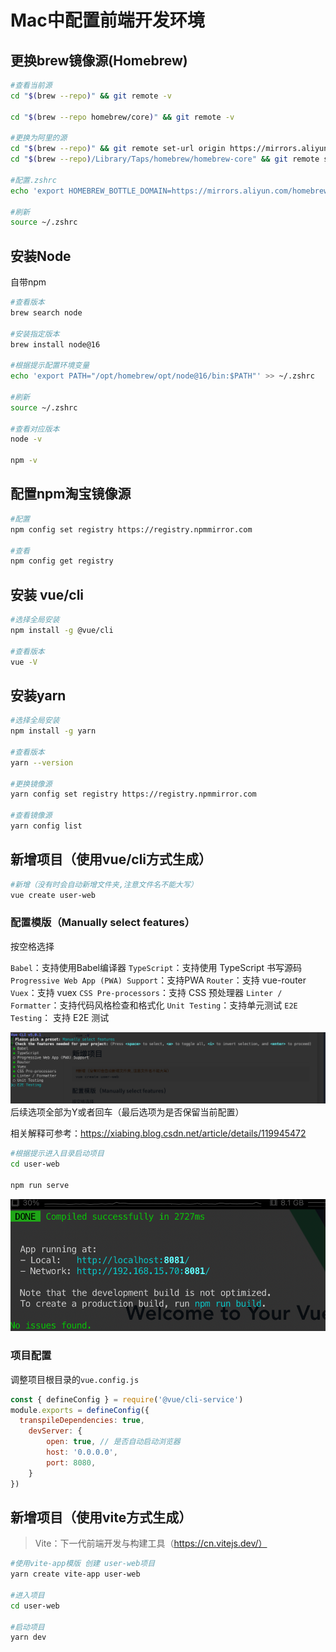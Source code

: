 # Mac中配置前端开发环境

##  更换brew镜像源(Homebrew)

```sh
#查看当前源
cd "$(brew --repo)" && git remote -v

cd "$(brew --repo homebrew/core)" && git remote -v

#更换为阿里的源
cd "$(brew --repo)" && git remote set-url origin https://mirrors.aliyun.com/homebrew/brew.git
cd "$(brew --repo)/Library/Taps/homebrew/homebrew-core" && git remote set-url origin https://mirrors.aliyun.com/homebrew/homebrew-core.git

#配置.zshrc
echo 'export HOMEBREW_BOTTLE_DOMAIN=https://mirrors.aliyun.com/homebrew/homebrew-bottles' >> ~/.zshrc

#刷新
source ~/.zshrc
```

## 安装Node

自带npm

```sh
#查看版本
brew search node

#安装指定版本
brew install node@16

#根据提示配置环境变量
echo 'export PATH="/opt/homebrew/opt/node@16/bin:$PATH"' >> ~/.zshrc

#刷新
source ~/.zshrc

#查看对应版本
node -v

npm -v
```

## 配置npm淘宝镜像源

```sh
#配置
npm config set registry https://registry.npmmirror.com

#查看
npm config get registry
```

## 安装 vue/cli

```sh
#选择全局安装
npm install -g @vue/cli

#查看版本
vue -V
```

## 安装yarn

```sh
#选择全局安装
npm install -g yarn

#查看版本
yarn --version

#更换镜像源
yarn config set registry https://registry.npmmirror.com

#查看镜像源
yarn config list
```



## 新增项目（使用vue/cli方式生成）

```sh
#新增（没有时会自动新增文件夹,注意文件名不能大写）
vue create user-web
```

### 配置模版（Manually select features）

按空格选择

`Babel`：支持使用Babel编译器
`TypeScript`：支持使用 TypeScript 书写源码
`Progressive Web App (PWA) Support`：支持PWA
`Router`：支持 vue-router
`Vuex`：支持 vuex
`CSS Pre-processors`：支持 CSS 预处理器
`Linter / Formatter`：支持代码风格检查和格式化
`Unit Testing`：支持单元测试
`E2E Testing`： 支持 E2E 测试

![](../../Image/1473551-20220301093001799-710935100.png)
后续选项全部为Y或者回车（最后选项为是否保留当前配置）

相关解释可参考：https://xiabing.blog.csdn.net/article/details/119945472

```sh
#根据提示进入目录启动项目
cd user-web

npm run serve
```

![](../../Image/1473551-20220301093014710-1447898251.png)

### 项目配置

调整项目根目录的`vue.config.js`

```js
const { defineConfig } = require('@vue/cli-service')
module.exports = defineConfig({
  transpileDependencies: true,
    devServer: {
        open: true, // 是否自动启动浏览器
        host: '0.0.0.0',
        port: 8080,
    }
})
```

## 新增项目（使用vite方式生成）

> Vite：下一代前端开发与构建工具（https://cn.vitejs.dev/）

```sh
#使用vite-app模版 创建 user-web项目
yarn create vite-app user-web

#进入项目
cd user-web

#启动项目
yarn dev
```
